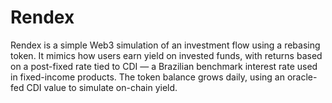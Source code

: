 # Rendex
Rendex is a simple Web3 simulation of an investment flow using a rebasing token. It mimics how users earn yield on invested funds, with returns based on a post-fixed rate tied to CDI — a Brazilian benchmark interest rate used in fixed-income products. The token balance grows daily, using an oracle-fed CDI value to simulate on-chain yield.
